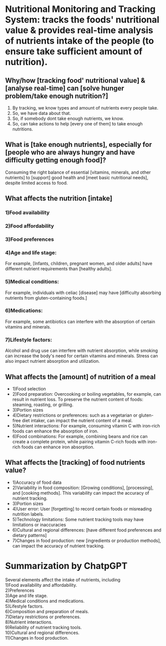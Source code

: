 # Nutritional Monitoring and Tracking System: tracks the foods' nutritional value & provides real-time analysis of nutrients intake of the people (to ensure take sufficient amount of nutrition).

## Why/how [tracking food' nutritional value] & [analyse real-time] can [solve hunger problem/take enough nutrition?] 
1)  By tracking, we know types and amount of nutrients every people take. 
3)  So, we have data about that. 
4)  So, if somebody dont take enough nutrients, we know. 
5)  So, can take actions to help [every one of them] to take enough nutritions. 

##  What is [take enough nutrients], especially for [people who are always hungry and have difficulty getting enough food]?
Consuming the right balance of essential [vitamins, minerals, and other nutrients] to [support] good health and [meet basic nutritional needs], despite limited access to food.

##  What affects the nutrition [intake]
### 1)Food availability
### 2)Food affordability
### 3)Food preferences
### 4)Age and life stage: 
For example, [Infants, children, pregnant women, and older adults] have different nutrient requirements than [healthy adults].
### 5)Medical conditions: 
For example, individuals with celiac [disease] may have [difficulty absorbing nutrients from gluten-containing foods.]
### 6)Medications:  
For example, some antibiotics can interfere with the absorption of certain vitamins and minerals.
### 7)Lifestyle factors: 
Alcohol and drug use can interfere with nutrient absorption, while smoking can increase the body's need for certain vitamins and minerals. Stress can also impact nutrient absorption and utilization.

##  What affects the [amount] of nutrition of a meal
* 1)Food selection
* 2)Food preparation:
Overcooking or boiling vegetables, for example, can result in nutrient loss. To preserve the nutrient content of foods: steaming, roasting, or grilling.
* 3)Portion sizes  
* 4)Dietary restrictions or preferences: 
such as a vegetarian or gluten-free diet intaker, can impact the nutrient content of a meal.
* 5)Nutrient interactions: 
For example, consuming vitamin C with iron-rich foods can enhance the absorption of iron.
* 6)Food combinations: 
For example, combining beans and rice can create a complete protein, while pairing vitamin C-rich foods with iron-rich foods can enhance iron absorption.

##  What affects the [tracking] of food nutrients value?
* 1)Accuracy of food data
* 2)Variability in food composition: 
[Growing conditions], [processing], and [cooking methods]. This variability can impact the accuracy of nutrient tracking.
* 3)Portion sizes
* 4)User error: 
User [forgetting] to record certain foods or misreading nutrition labels.
* 5)Technology limitations: 
Some nutrient tracking tools may have limitations or inaccuracies
* 6)Cultural and regional differences: 
[have different food preferences and dietary patterns]
* 7)Changes in food production: 
new [ingredients or production methods], can impact the accuracy of nutrient tracking.

# Summarization by ChatpGPT  
Several elements affect the intake of nutrients, including     
1)Food availability and affordability.  
2)Preferences  
3)Age and life stage.  
4)Medical conditions and medications.  
5)Lifestyle factors.  
6)Composition and preparation of meals.  
7)Dietary restrictions or preferences.  
8)Nutrient interactions.  
9)Reliability of nutrient tracking tools.  
10)Cultural and regional differences.  
11)Changes in food production.  
